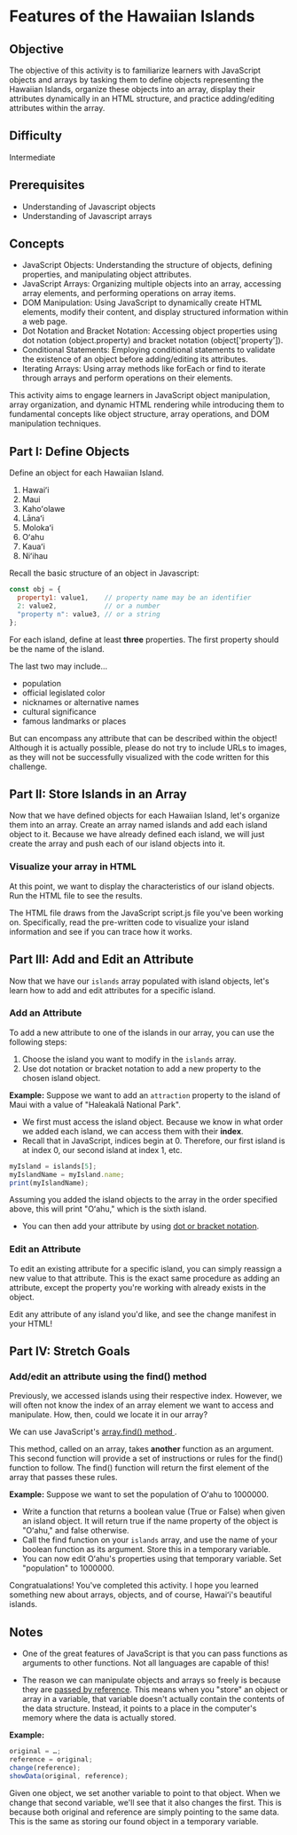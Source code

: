 # Features of the Hawaiian Islands

## Objective
The objective of this activity is to familiarize learners with JavaScript objects and arrays by tasking them to define objects representing the Hawaiian Islands, organize these objects into an array, display their attributes dynamically in an HTML structure, and practice adding/editing attributes within the array.

## Difficulty
Intermediate

## Prerequisites
- Understanding of Javascript objects
- Understanding of Javascript arrays

## Concepts
- JavaScript Objects: Understanding the structure of objects, defining properties, and manipulating object attributes.
- JavaScript Arrays: Organizing multiple objects into an array, accessing array elements, and performing operations on array items.
- DOM Manipulation: Using JavaScript to dynamically create HTML elements, modify their content, and display structured information within a web page.
- Dot Notation and Bracket Notation: Accessing object properties using dot notation (object.property) and bracket notation (object['property']).
- Conditional Statements: Employing conditional statements to validate the existence of an object before adding/editing its attributes.
- Iterating Arrays: Using array methods like forEach or find to iterate through arrays and perform operations on their elements.

This activity aims to engage learners in JavaScript object manipulation, array organization, and dynamic HTML rendering while introducing them to fundamental concepts like object structure, array operations, and DOM manipulation techniques.

## Part I: Define Objects

Define an object for each Hawaiian Island.
1. Hawaiʻi
2. Maui
3. Kahoʻolawe
4. Lānaʻi
5. Molokaʻi
6. Oʻahu
7. Kauaʻi
8. Niʻihau

Recall the basic structure of an object in Javascript:

```javascript
const obj = {
  property1: value1,    // property name may be an identifier
  2: value2,            // or a number
  "property n": value3, // or a string
};
```

For each island, define at least **three** properties. The first property should be the name of the island.

The last two may include…
- population
- official legislated color
- nicknames or alternative names
- cultural significance
- famous landmarks or places

But can encompass any attribute that can be described within the object! Although it is actually possible, please do not try to include URLs to images, as they will not be successfully visualized with the code written for this challenge.

## Part II: Store Islands in an Array

Now that we have defined objects for each Hawaiian Island, let's organize them into an array. Create an array named islands and add each island object to it. Because we have already defined each island, we will just create the array and push each of our island objects into it.

### Visualize your array in HTML

At this point, we want to display the characteristics of our island objects. Run the HTML file to see the results.

The HTML file draws from the JavaScript script.js file you've been working on. Specifically, read the pre-written code to visualize your island information and see if you can trace how it works.

## Part III: Add and Edit an Attribute

Now that we have our `islands` array populated with island objects, let's learn how to add and edit attributes for a specific island.

### Add an Attribute

To add a new attribute to one of the islands in our array, you can use the following steps:

1. Choose the island you want to modify in the `islands` array.
2. Use dot notation or bracket notation to add a new property to the chosen island object.

**Example:**
Suppose we want to add an `attraction` property to the island of Maui with a value of "Haleakalā National Park".

- We first must access the island object. Because we know in what order we added each island, we can access them with their __index__.
- Recall that in JavaScript, indices begin at 0. Therefore, our first island is at index 0, our second island at index 1, etc.

```javascript
myIsland = islands[5];
myIslandName = myIsland.name;
print(myIslandName);
```
Assuming you added the island objects to the array in the order specified above, this will print "Oʻahu," which is the sixth island.

- You can then add your attribute by using <a href="https://developer.mozilla.org/en-US/docs/Web/JavaScript/Reference/Operators/Property_accessors">dot or bracket notation</a>.

### Edit an Attribute

To edit an existing attribute for a specific island, you can simply reassign a new value to that attribute. This is the exact same procedure as adding an attribute, except the property you're working with already exists in the object.

Edit any attribute of any island you'd like, and see the change manifest in your HTML!

## Part IV: Stretch Goals

### Add/edit an attribute using the find() method

Previously, we accessed islands using their respective index. However, we will often not know the index of an array element we want to access and manipulate. How, then, could we locate it in our array?

We can use JavaScript's <a href="https://www.w3schools.com/jsref/jsref_find.asp"> array.find() method </a>.

This method, called on an array, takes **another** function as an argument. This second function will provide a set of instructions or rules for the find() function to follow. The find() function will return the first element of the array that passes these rules.

**Example:**
Suppose we want to set the population of Oʻahu to 1000000.

- Write a function that returns a boolean value (True or False) when given an island object. It will return true if the name property of the object is "Oʻahu," and false otherwise.
- Call the find function on your `islands` array, and use the name of your boolean function as its argument. Store this in a temporary variable.
- You can now edit Oʻahu's properties using that temporary variable. Set "population" to 1000000.

Congratualations! You've completed this activity. I hope you learned something new about arrays, objects, and of course, Hawaiʻi's beautiful islands.

## Notes
- One of the great features of JavaScript is that you can pass functions as arguments to other functions. Not all languages are capable of this!

- The reason we can manipulate objects and arrays so freely is because they are <a href="https://flexiple.com/javascript/javascript-pass-by-reference-or-value#section2">passed by reference</a>. This means when you "store" an object or array in a variable, that variable doesn't actually contain the contents of the data structure. Instead, it points to a place in the computer's memory where the data is actually stored.

**Example:**
```javascript
original = …;
reference = original;
change(reference);
showData(original, reference);
```

Given one object, we set another variable to point to that object. When we change that second variable, we'll see that it also changes the first. This is because both original and reference are simply pointing to the same data. This is the same as storing our found object in a temporary variable.